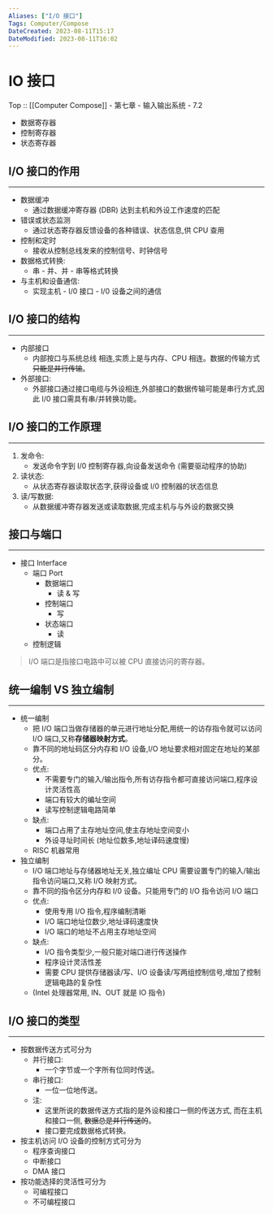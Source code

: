 ```yaml
---
Aliases: ["I/O 接口"]
Tags: Computer/Compose 
DateCreated: 2023-08-11T15:17
DateModified: 2023-08-11T16:02
---
```

# IO 接口

Top :: [[Computer Compose]] - 第七章 - 输入输出系统 - 7.2

- 数据寄存器
- 控制寄存器
- 状态寄存器
## I/O 接口的作用
---
- 数据缓冲
	- 通过数据缓冲寄存器 (DBR) 达到主机和外设工作速度的匹配
- 错误或状态监测
	- 通过状态寄存器反馈设备的各种错误、状态信息,供 CPU 查用
- 控制和定时
	- 接收从控制总线发来的控制信号、时钟信号
- 数据格式转换:
	- 串 - 并、并 - 串等格式转换
- 与主机和设备通信:
	- 实现主机 - I/0 接口 - I/0 设备之间的通信

## I/O 接口的结构
---
- 内部接口
	- 内部按口与系统总线 相连,实质上是与内存、CPU 相连。数据的传输方式~~只能是并行传输~~。
 - 外部接口:
	 - 外部接口通过接口电缆与外设相连,外部接口的数据传输可能是串行方式,因此 I/0 接口需具有串/并转换功能。

## I/O 接口的工作原理
---
1. 发命令:
	- 发送命令字到 I/0 控制寄存器,向设备发送命令 (需要驱动程序的协助)
2. 读状态:
	- 从状态寄存器读取状态字,获得设备或 l/0 控制器的状态信息
3. 读/写数据:
	- 从数据缓冲寄存器发送或读取数据,完成主机与与外设的数据交换

## 接口与端口
---
- 接口 Interface
	- 端口 Port
		- 数据端口
			- 读 & 写
		- 控制端口
			- 写
		- 状态端口
			- 读
	- 控制逻辑

> I/O 端口是指接口电路中可以被 CPU 直接访问的寄存器。

## 统一编制 VS 独立编制
---
- 统一编制
	- 把 I/O 端口当做存储器的单元进行地址分配,用统一的访存指令就可以访问 I/O 端口,又称**存储器映射方式**。
	- 靠不同的地址码区分内存和 I/O 设备,I/O 地址要求相对固定在地址的某部分。
	- 优点:
		- 不需要专门的输入/输出指令,所有访存指令都可直接访问端口,程序设计灵活性高
		- 端口有较大的编址空间
		- 读写控制逻辑电路简单
	- 缺点:
		- 端口占用了主存地址空间,使主存地址空间变小
		- 外设寻址时间长 (地址位数多,地址译码速度慢)
	- RISC 机器常用
- 独立编制
	- I/O 端口地址与存储器地址无关,独立编址 CPU 需要设置专门的输入/输出指令访问端口,又称 I/O 映射方式。
	- 靠不同的指令区分内存和 I/0 设备。只能用专门的 I/O 指令访问 I/O 端口
	- 优点:
		- 使用专用 I/O 指令,程序编制清晰
		- I/O 端口地址位数少,地址译码速度快
		- I/O 端口的地址不占用主存地址空间
	- 缺点:
		- I/O 指令类型少,一般只能对端口进行传送操作
		- 程序设计灵活性差
		- 需要 CPU 提供存储器读/写、I/O 设备读/写两组控制信号,增加了控制逻辑电路的复杂性
	- (Intel 处理器常用, IN、OUT 就是 IO 指令)

## I/O 接口的类型
---
- 按数据传送方式可分为
	- 并行接口:
		- 一个字节或一个字所有位同时传送。
	- 串行接口:
		- 一位一位地传送。
	- 注:
		- 这里所说的数据传送方式指的是外设和接口一侧的传送方式, 而在主机和接口一侧, ~~数据总是并行传送的~~。
		- 接口要完成数据格式转换。
- 按主机访问 I/O 设备的控制方式可分为
	- 程序查询接口
	- 中断接口
	- DMA 接口
- 按功能选择的灵活性可分为
	- 可编程接口
	- 不可编程接口
